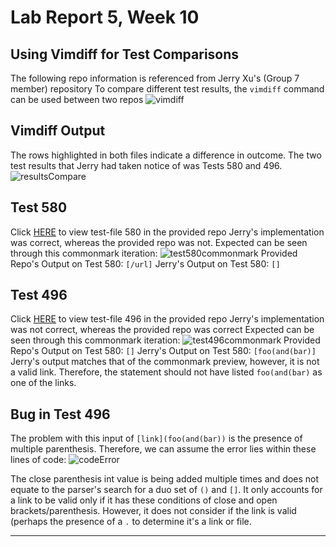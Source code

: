 # Lab Report 5, Week 10
## Using Vimdiff for Test Comparisons 
The following repo information is referenced from Jerry Xu's (Group 7 member) repository
To compare different test results, the `vimdiff` command can be used between two repos
![vimdiff][vimdiffSS]
## Vimdiff Output 
The rows highlighted in both files indicate a difference in outcome. The two test results that Jerry had taken notice of was Tests 580 and 496. 
![resultsCompare][resultsCompareSS] 
## Test 580
Click [HERE][test580] to view test-file 580 in the provided repo
Jerry's implementation was correct, whereas the provided repo was not. 
Expected can be seen through this commonmark iteration:
![test580commonmark][test580expectSS]
Provided Repo's Output on Test 580: `[/url]`
Jerry's Output on Test 580: `[]`
## Test 496
Click [HERE][test496] to view test-file 496 in the provided repo
Jerry's implementation was not correct, whereas the provided repo was correct
Expected can be seen through this commonmark iteration:
![test496commonmark][test496expectSS]
Provided Repo's Output on Test 580: `[]`
Jerry's Output on Test 580: `[foo(and(bar)]` 
Jerry's output matches that of the commonmark preview, however, it is not a valid link.
Therefore, the statement should not have listed `foo(and(bar)` as one of the links. 

## Bug in Test 496
The problem with this input of `[link](foo(and(bar))` is the presence of multiple parenthesis. 
Therefore, we can assume the error lies within these lines of code: 
![codeError][codeErrorSS]

The close parenthesis int value is being added multiple times and does not equate to the parser's search for a duo set of `()` and `[]`. It only accounts for a link to be valid only if it has these conditions of close and open brackets/parenthesis. However, it does not consider if the link is valid (perhaps the presence of a `.` to determine it's a link or file. 

---
[vimdiffSS]: https://user-images.githubusercontent.com/103156131/172273911-438cbd84-fae1-423b-a4d7-038f76240eb1.JPG
[resultsCompareSS]: https://user-images.githubusercontent.com/103156131/172273989-5f6cc65f-d9fb-4942-b814-820bc0d531e3.JPG
[test580]: https://github.com/nidhidhamnani/markdown-parser/blob/main/test-files/580.md
[test496]: https://github.com/nidhidhamnani/markdown-parser/blob/main/test-files/496.md
[test580expectSS]: https://user-images.githubusercontent.com/103156131/172286214-eff2909b-7c8d-4149-92e4-79b4d35397d1.JPG
[test496expectSS]: https://user-images.githubusercontent.com/103156131/172286513-b082e3e6-be93-474b-8f27-25ec5aea78d3.JPG
[codeErrorSS]: https://user-images.githubusercontent.com/103156131/172289415-0334f24d-6ba1-4981-b14b-519e59c36927.JPG
